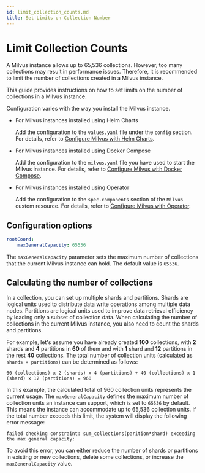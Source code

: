 ```yaml
---
id: limit_collection_counts.md
title: Set Limits on Collection Number
---
```


# Limit Collection Counts

A Milvus instance allows up to 65,536 collections. However, too many collections may result in performance issues. Therefore, it is recommended to limit the number of collections created in a Milvus instance.

This guide provides instructions on how to set limits on the number of collections in a Milvus instance.

Configuration varies with the way you install the Milvus instance.

- For Milvus instances installed using Helm Charts

  Add the configuration to the `values.yaml` file under the `config` section. For details, refer to [Configure Milvus with Helm Charts](configure-helm.md).

- For Milvus instances installed using Docker Compose

  Add the configuration to the `milvus.yaml` file you have used to start the Milvus instance. For details, refer to [Configure Milvus with Docker Compose](configure-docker.md).

- For Milvus instances installed using Operator

  Add the configuration to the `spec.components` section of the `Milvus` custom resource. For details, refer to [Configure Milvus with Operator](configure_operator.md).

## Configuration options

```yaml
rootCoord:
    maxGeneralCapacity: 65536
```

The `maxGeneralCapacity` parameter sets the maximum number of collections that the current Milvus instance can hold. The default value is `65536`.

## Calculating the number of collections

In a collection, you can set up multiple shards and partitions. Shards are logical units used to distribute data write operations among multiple data nodes. Partitions are logical units used to improve data retrieval efficiency by loading only a subset of collection data. When calculating the number of collections in the current Milvus instance, you also need to count the shards and partitions.

For example, let's assume you have already created **100** collections, with **2** shards and **4** partitions in **60** of them and with **1** shard and **12** partitions in the rest **40** collections. The total number of collection units (calculated as `shards × partitions`) can be determined as follows:

```
60 (collections) x 2 (shards) x 4 (partitions) + 40 (collections) x 1 (shard) x 12 (partitions) = 960
```

In this example, the calculated total of 960 collection units represents the current usage. The `maxGeneralCapacity` defines the maximum number of collection units an instance can support, which is set to `65536` by default. This means the instance can accommodate up to 65,536 collection units. If the total number exceeds this limit, the system will display the following error message:

```shell
failed checking constraint: sum_collections(parition*shard) exceeding the max general capacity:
```

To avoid this error, you can either reduce the number of shards or partitions in existing or new collections, delete some collections, or increase the `maxGeneralCapacity` value.
